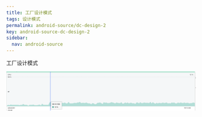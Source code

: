 ```yaml
---
title: 工厂设计模式
tags: 设计模式
permalink: android-source/dc-design-2
key: android-source-dc-design-2
sidebar:
  nav: android-source
---
```


工厂设计模式

<!--more-->

![image-20230412174850665](https://raw.githubusercontent.com/QingDian-Fan/ImageRepository/master/image/image-20230412174850665-20231013-110154.png)













